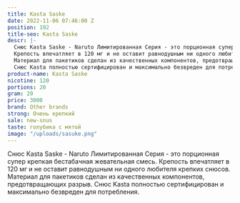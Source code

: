 ```yaml
---
title: Kasta Saske
date: 2022-11-06 07:46:00 Z
position: 192
title-seo: Kasta Saske
descr: |-
  Снюс Kasta Saske - Naruto Лимитированная Серия - это порционная супер крепкая бестабачная жевательная смесь.
  Крепость впечатляет в 120 мг и не оставит равнодушным ни одного любителя крепких снюсов.
  Материал для пакетиков сделан из качественных компонентов, предотвращающих разрыв.
  Снюс Kasta полностью сертифицирован и максимально безвреден для потребления.
product-name: Kasta Saske
nicotine: 120
portions: 20
gram: 20
price: 3000
brand: Other brands
strong: Очень крепкий
sale: new-snus
taste: голубика с мятой
image: "/uploads/sasuke.png"
---
```


Снюс Kasta Saske - Naruto Лимитированная Серия - это порционная супер крепкая бестабачная жевательная смесь.
Крепость впечатляет в 120 мг и не оставит равнодушным ни одного любителя крепких снюсов.
Материал для пакетиков сделан из качественных компонентов, предотвращающих разрыв.
Снюс Kasta полностью сертифицирован и максимально безвреден для потребления.
